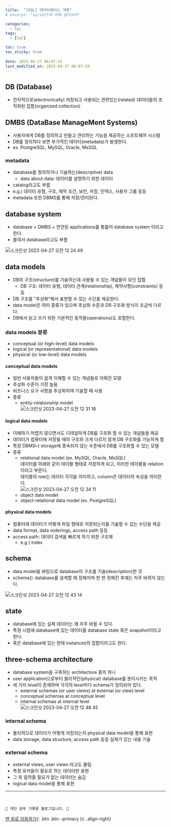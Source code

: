 ```yaml
---
title:  "[SQL] 데이터베이스 개론"
# excerpt: "sprintf에 대해 알아보자"

categories:
  - Sql
tags:
  - [Sql]

toc: true
toc_sticky: true
 
date: 2023-04-27 00:07:23
last_modified_at: 2023-04-27 00:07:29
---
```


## DB (Database)
- 전자적으로(electronically) 저장되고 사용되는 관련있는(related) 데이터들의 조직화된 집함(organized collection)

## DMBS (DataBase ManageMent Systems)
- 사용자에게 DB를 정의하고 만들고 관리하는 기능을 제공하는 소프트웨어 시스템
- DB를 정의하다 보면 부가적인 데이터(metadata)가 발생한다.
- ex. PostgreSQL, MySQL, Oracle, MsSQL


### metadata
- database를 정의하거나 기술하는(descriptive) data
  - data about data: 데이터를 설명하기 위한 데이터
- catalog라고도 부름
- e.g.) 데이터 유형, 구조, 제약 조건, 보안, 저장, 인덱스, 사용자 그룹 등등
- metadata 또한 DBMS를 통해 저장/관리된다.

## database system
- database + DMBS + 연관된 applications를 통틀어 database system 이라고 한다.
- 줄여서 database라고도 부름

![스크린샷 2023-04-27 오전 12 24 49](https://user-images.githubusercontent.com/59405576/234624475-d92d6515-e99c-4292-9100-3802194f9eb0.png)


## data models
- DB의 구조(structure)를 기술하는데 사용될 수 있는 개념들이 모인 집합
  - DB 구조: 데이터 유형, 데이터 관계(relationship), 제약사항(constraints) 등등
- DB 구조를 "추상화"해서 표현할 수 있는 수단을 제공한다.
- data model은 여러 종류가 있으며 추상화 수준과 DB 구조화 방식이 조금씩 다르다.
- DB에서 읽고 쓰기 위한 기본적인 동작들(operations)도 포함한다.

### data models 분류
- conceptual (or high-level) data models
- logical (or representational) data models
- physical (or low-level) data models

#### conceptual data models
- 일반 사용자들이 쉽게 이해할 수 있는 개념들로 이뤄진 모델
- 추상화 수준이 가장 높음
- 비즈니스 요구 사항을 추상화하여 기술할 때 사용
- 종류
  - entity-relationship model<br>
  ![스크린샷 2023-04-27 오전 12 31 16](https://user-images.githubusercontent.com/59405576/234626022-b384875e-9b4e-411f-a538-64b4fc1ccff8.png)

#### logical data models
- 이해하기 어렵지 않으면서도 디테일하게 DB를 구조화 할 수 있는 개념들을 제공
- 데이터가 컴퓨터에 저장될 때의 구조와 크게 다르지 않게 DB 구조화를 가능하게 함
- 특정 DBMS나 storage에 종속되지 않는 수준에서 DB를 구조화할 수 있는 모델
- 종류
  - relational data model (ex. MySQL, Oracle, MsSQL)<br>
  데이터를 아래와 같이 테이블 형태로 저장하게 되고, 이러한 테이블을 relation이라고 부른다.<br> 
  테이블의 row는 데이터 각각을 의미하고, column은 데이터의 속성을 의미한다.<br>
  ![스크린샷 2023-04-27 오전 12 34 11](https://user-images.githubusercontent.com/59405576/234626833-a15e1090-634f-4a54-844c-9800cb359584.png)
  - object data model
  - object-relational data model (ex. PostgreSQL)

#### physical data models
- 컴퓨터에 데이터가 어떻게 파일 형태로 저장되는지를 기술할 수 있는 수단을 제공
- data format, data orderings, access path 등등
- access path: 데이터 검색을 빠르게 하기 위한 구조체
  - e.g.) index

## schema
- data model을 바탕으로 database의 구조를 기술(description)한 것
- schema는 database를 설계할 때 정해지며 한 번 정해진 후에는 자주 바뀌지 않는다.

![스크린샷 2023-04-27 오전 12 43 14](https://user-images.githubusercontent.com/59405576/234629318-9c71fd47-f710-4b95-957e-41383910075a.png)

## state
- database에 있는 실제 데이터는 꽤 자주 바뀔 수 있다.
- 특정 시점에 database에 있는 데이터를 database state 혹은 snapshot이라고 한다.
- 혹은 database에 있는 현재 instances의 집합이라고도 한다.

## three-schema architecture
- database system을 구축하는 architecture 중의 하나
- user application으로부터 물리적인(physical) database를 분리시키는 목적
- 세 가지 level이 존재하며 각각의 level마다 schema가 정의되어 있다.
  - external schemas (or user views) at external (or view) level
  - conceptual schemas at conceptual level
  - internal schemas at internal level<br>
  ![스크린샷 2023-04-27 오전 12 48 45](https://user-images.githubusercontent.com/59405576/234630740-4b4ecf21-5acc-4b20-8cb1-afd06e6d01eb.png)


### internal schema
- 물리적으로 데이터가 어떻게 저장되는지 physical data model을 통해 표현
- data storage, data structure, access path 등등 실체가 있는 내용 기술


### external schema
- external views, user views 라고도 불림
- 특정 유저들이 필요로 하는 데이터만 표현
- 그 외 알려줄 필요가 없는 데이터는 숨김
- logical data model을 통해 표현










***
<br>


    💛 개인 공부 기록용 블로그입니다. 👻

[맨 위로 이동하기](#){: .btn .btn--primary }{: .align-right}